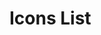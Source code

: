 <!-- Copyright 2000-2025 JetBrains s.r.o. and other contributors. Use of this source code is governed by the Apache 2.0 license that can be found in the LICENSE file. -->

# Icons List

<inline-frame src="https://intellij-icons.jetbrains.design"/>
